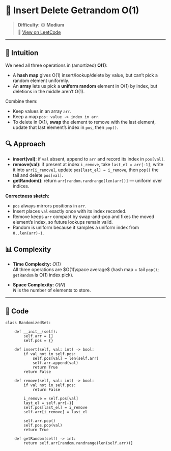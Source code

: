 
# 🧠 Insert Delete Getrandom O(1)

> **Difficulty:** 🟡 **Medium**\
> 📎 [View on LeetCode](https://leetcode.com/problems/insert-delete-getrandom-o1/description/)

---

## 📝 Intuition

We need all three operations in (amortized) **O(1)**:
- A **hash map** gives O(1) insert/lookup/delete by value, but can’t pick a random element uniformly.
- An **array** lets us pick a **uniform random** element in O(1) by index, but deletions in the middle aren’t O(1).

Combine them:
- Keep values in an array `arr`.
- Keep a map `pos: value -> index in arr`.
- To delete in O(1), **swap** the element to remove with the last element, update that last element’s index in `pos`, then `pop()`.


## 🔍 Approach

- **insert(val)**: if `val` absent, append to `arr` and record its index in `pos[val]`.  
- **remove(val)**: if present at index `i_remove`, take `last_el = arr[-1]`, write it into `arr[i_remove]`, update `pos[last_el] = i_remove`, then `pop()` the tail and delete `pos[val]`.  
- **getRandom()**: return `arr[random.randrange(len(arr))]` — uniform over indices.

**Correctness sketch:**  
- `pos` always mirrors positions in `arr`.  
- Insert places `val` exactly once with its index recorded.  
- Remove keeps `arr` compact by swap-and-pop and fixes the moved element’s index, so future lookups remain valid.  
- Random is uniform because it samples a uniform index from `0..len(arr)-1`.

## 📊 Complexity

- **Time Complexity:** $O(1)$  
All three operations are $O(1)\space average$ (hash map + tail `pop()`; `getRandom` is O(1) index pick).


- **Space Complexity:** $O(N)$  
$N$ is the number of elements to store.

---

## 🧩 Code

```python3 []
class RandomizedSet:

    def __init__(self):
        self.arr = []
        self.pos = {}

    def insert(self, val: int) -> bool:
        if val not in self.pos:
            self.pos[val] = len(self.arr)
            self.arr.append(val)
            return True
        return False

    def remove(self, val: int) -> bool:
        if val not in self.pos:
            return False

        i_remove = self.pos[val]
        last_el = self.arr[-1]
        self.pos[last_el] = i_remove
        self.arr[i_remove] = last_el

        self.arr.pop()
        self.pos.pop(val)
        return True

    def getRandom(self) -> int:
        return self.arr[random.randrange(len(self.arr))]
```


